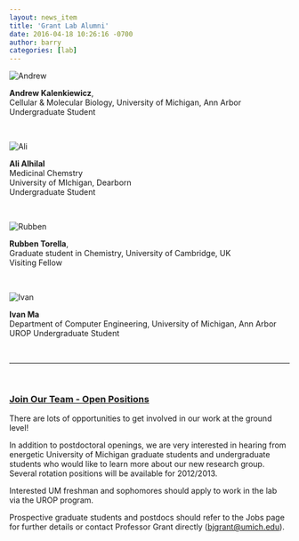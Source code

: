 ```yaml
---
layout: news_item
title: 'Grant Lab Alumni'
date: 2016-04-18 10:26:16 -0700
author: barry
categories: [lab]
---
```



![Andrew](http://thegrantlab.org/people/files/img_0014.jpg)

**Andrew Kalenkiewicz**,  
Cellular & Molecular Biology, University of Michigan, Ann Arbor  
Undergraduate Student  

<br/>

![Ali](http://thegrantlab.org/people/files/ali_480px.jpg)

**Ali Alhilal**  
Medicinal Chemstry  
University of MIchigan, Dearborn  
Undergraduate Student  

<br/>

![Rubben](http://thegrantlab.org/people/files/img_0521.jpg)

**Rubben Torella**,  
Graduate student in Chemistry, University of Cambridge, UK  
Visiting Fellow  

<br/>

![Ivan](http://thegrantlab.org/people/styled/files/img_0012.jpg)

**Ivan Ma**  
Department of Computer Engineering, University of Michigan, Ann Arbor  
UROP Undergraduate Student  

<br/>

---
<br/>

### [Join Our Team - Open Positions](#jobs)

There are lots of opportunities to get involved in our work at the ground level!

In addition to postdoctoral openings, we are very interested in hearing from energetic University of Michigan graduate students and undergraduate students who would like to learn more about our new research group. Several rotation positions will be available for 2012/2013.

Interested UM freshman and sophomores should apply to work in the lab via the UROP program.

Prospective graduate students and postdocs should refer to the Jobs page for further details or contact Professor Grant directly (<bjgrant@umich.edu>).
